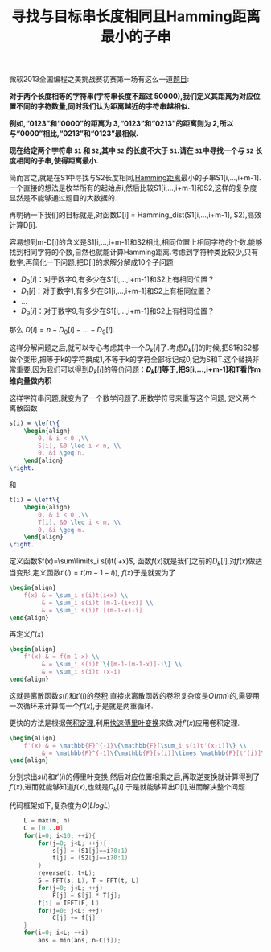 ﻿---
title: 寻找与目标串长度相同且Hamming距离最小的子串
layout: post
tags: ['public', 'post', 'algorithm', 'ACM/ICPC']
keywords: ['FFT', 'Hamming-Distance', '快速傅里叶变换', 'ACM/ICPC', '相似字符串', '编程之美挑战赛']
mathjax: true
time: 2013-04-16 22:35
---



微软2013全国编程之美挑战赛初赛第一场有这么一道[题目](http://programming2013.cstnet.cn/round1a/problem/2):

**对于两个长度相等的字符串(字符串长度不超过 50000),我们定义其距离为对应位置不同的字符数量,同时我们认为距离越近的字符串越相似.** 
   
**例如,“0123”和“0000”的距离为 3,“0123”和“0213”的距离则为 2,所以与“0000”相比,“0213”和“0123”最相似.**
 
**现在给定两个字符串 ``S1`` 和 ``S2``,其中 ``S2`` 的长度不大于 ``S1``.请在 ``S1``中寻找一个与 ``S2`` 长度相同的子串,使得距离最小.** 

简而言之,就是在S1中寻找与S2长度相同,[Hamming距离](http://en.wikipedia.org/wiki/Hamming_distance)最小的子串S1[i,...,i+m-1].一个直接的想法是枚举所有的起始点i,然后比较S1[i,...,i+m-1]和S2,这样的复杂度显然是不能够通过题目的大数据的.

再明确一下我们的目标就是,对函数D[i] = Hamming_dist(S1[i,...,i+m-1], S2),高效计算D[i].

容易想到m-D[i]的含义是S1[i,...,i+m-1]和S2相比,相同位置上相同字符的个数.能够找到相同字符的个数,自然也就能计算Hamming距离.考虑到字符种类比较少,只有数字,再简化一下问题,把D[i]的求解分解成10个子问题

- $D_0[i]$：对于数字0,有多少在S1[i,...,i+m-1]和S2上有相同位置？
- $D_1[i]$：对于数字1,有多少在S1[i,...,i+m-1]和S2上有相同位置？
- ...
- $D_9[i]$：对于数字9,有多少在S1[i,...,i+m-1]和S2上有相同位置？

那么 $D[i]=n-D_0[i]-...-D_9[i]$.

这样分解问题之后,就可以专心考虑其中一个$D_k[i]$了.考虑$D_k[i]$的时候,把S1和S2都做个变形,把等于k的字符换成1,不等于k的字符全部标记成0,记为S和T.这个替换非常重要,因为我们可以得到$D_k[i]$的等价问题：**$D_k[i]$等于,把S[i,...,i+m-1]和T看作m维向量做内积**

这样字符串问题,就变为了一个数学问题了.用数学符号来重写这个问题, 定义两个离散函数

``` latex
s(i) = \left\{
    \begin{align}
        0, & i < 0 ,\\
        S[i], &0 \leq i < n, \\
        0, &i \geq n.
    \end{align}
\right.
```
和
``` latex
t(i) = \left\{
    \begin{align}
        0, & i < 0 ,\\
        T[i], &0 \leq i < m, \\
        0, &i \geq m.
    \end{align}
\right.
```
定义函数$f(x)=\sum\limits_i s(i)t(i+x)$, 函数$f(x)$就是我们之前的$D_k[i]$.对$f(x)$做适当变形,定义函数$t'(i)=t(m-1-i)$), $f(x)$于是就变为了
``` latex
\begin{align}
    f(x) & = \sum_i s(i)t(i+x) \\
         & = \sum_i s(i)t'[m-1-(i+x)] \\
         & = \sum_i s(i)t'[(m-1-x)-i]
\end{align}
```
再定义$f'(x)$

``` latex
\begin{align}
    f'(x) & = f(m-1-x) \\
         & = \sum_i s(i)t'\{[m-1-(m-1-x)]-i\} \\
         & = \sum_i s(i)t'(x-i)
\end{align}
```

这就是离散函数$s(i)$和$t'(i)$的[卷积](http://en.wikipedia.org/wiki/Convolution).直接求离散函数的卷积复杂度是$O(mn)$的,需要用一次循环来计算每一个$f'(x)$,于是就是两重循环.

更快的方法是根据[卷积定理](http://en.wikipedia.org/wiki/Convolution_theorem),利用[快速傅里叶变换](http://en.wikipedia.org/wiki/Fast_Fourier_transform)来做.对$f'(x)$应用卷积定理.

``` latex
\begin{align}
    f'(x) & = \mathbb{F}^{-1}\{\mathbb{F}[\sum_i s(i)t'(x-i)]\} \\
         & = \mathbb{F}^{-1}\{\mathbb{F}[s(i)]\times \mathbb{F}[t'(i)]\}
\end{align}
```

分别求出$s(i)$和$t'(i)$的傅里叶变换,然后对应位置相乘之后,再取逆变换就计算得到了$f'(x)$,进而就能够知道$f(x)$,也就是$D_k[i]$.于是就能够算出D[i],进而解决整个问题.

代码框架如下,复杂度为$O(LlogL)$

``` cpp
    L = max(m, n)
    C = [0...0]
    for(i=0; i<10; ++i){
        for(j=0; j<L; ++j){
            s[j] = (S1[j]==i?0:1)
            t[j] = (S2[j]==i?0:1)
        }
        reverse(t, t+L);
        S = FFT(s, L), T = FFT(t, L)
        for(j=0; j<L; ++j)
            F[j] = S[j] * T[j]; 
        f[i] = IFFT(F, L)
        for(j=0; j<L; ++j)
            C[j] += f[j]
    }
    for(i=0; i<L; ++i)
        ans = min(ans, n-C[i]);
```

    
